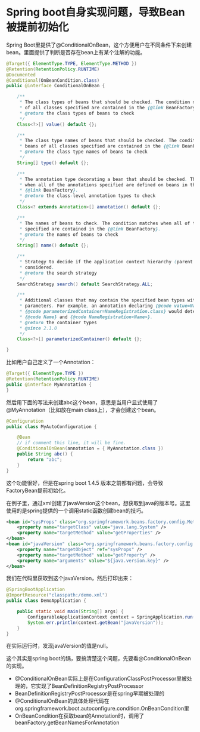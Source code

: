 # **Spring boot自身实现问题，导致Bean被提前初始化**

Spring Boot里提供了@ConditionalOnBean，这个方便用户在不同条件下来创建bean。里面提供了判断是否存在bean上有某个注解的功能。

```java
@Target({ ElementType.TYPE, ElementType.METHOD })
@Retention(RetentionPolicy.RUNTIME)
@Documented
@Conditional(OnBeanCondition.class)
public @interface ConditionalOnBean {

	/**
	 * The class types of beans that should be checked. The condition matches when beans
	 * of all classes specified are contained in the {@link BeanFactory}.
	 * @return the class types of beans to check
	 */
	Class<?>[] value() default {};

	/**
	 * The class type names of beans that should be checked. The condition matches when
	 * beans of all classes specified are contained in the {@link BeanFactory}.
	 * @return the class type names of beans to check
	 */
	String[] type() default {};

	/**
	 * The annotation type decorating a bean that should be checked. The condition matches
	 * when all of the annotations specified are defined on beans in the
	 * {@link BeanFactory}.
	 * @return the class-level annotation types to check
	 */
	Class<? extends Annotation>[] annotation() default {};

	/**
	 * The names of beans to check. The condition matches when all of the bean names
	 * specified are contained in the {@link BeanFactory}.
	 * @return the names of beans to check
	 */
	String[] name() default {};

	/**
	 * Strategy to decide if the application context hierarchy (parent contexts) should be
	 * considered.
	 * @return the search strategy
	 */
	SearchStrategy search() default SearchStrategy.ALL;

	/**
	 * Additional classes that may contain the specified bean types within their generic
	 * parameters. For example, an annotation declaring {@code value=Name.class} and
	 * {@code parameterizedContainer=NameRegistration.class} would detect both
	 * {@code Name} and {@code NameRegistration<Name>}.
	 * @return the container types
	 * @since 2.1.0
	 */
	Class<?>[] parameterizedContainer() default {};

}
```

比如用户自己定义了一个Annotation：

```java
@Target({ ElementType.TYPE })
@Retention(RetentionPolicy.RUNTIME)
public @interface MyAnnotation {
}
```

然后用下面的写法来创建abc这个bean，意思是当用户显式使用了@MyAnnotation（比如放在main class上），才会创建这个bean。

```java
@Configuration
public class MyAutoConfiguration {

	@Bean
	// if comment this line, it will be fine.
	@ConditionalOnBean(annotation = { MyAnnotation.class })
	public String abc() {
		return "abc";
	}
}
```

这个功能很好，但是在spring boot 1.4.5 版本之前都有问题，会导致FactoryBean提前初始化。

在例子里，通过xml创建了javaVersion这个bean，想获取到java的版本号。这里使用的是spring提供的一个调用static函数创建bean的技巧。

```xml
<bean id="sysProps" class="org.springframework.beans.factory.config.MethodInvokingFactoryBean">
	<property name="targetClass" value="java.lang.System" />
	<property name="targetMethod" value="getProperties" />
</bean>
<bean id="javaVersion" class="org.springframework.beans.factory.config.MethodInvokingFactoryBean">
	<property name="targetObject" ref="sysProps" />
	<property name="targetMethod" value="getProperty" />
	<property name="arguments" value="${java.version.key}" />
</bean>
```

我们在代码里获取到这个javaVersion，然后打印出来：

```java
@SpringBootApplication
@ImportResource("classpath:/demo.xml")
public class DemoApplication {

	public static void main(String[] args) {
		ConfigurableApplicationContext context = SpringApplication.run(DemoApplication.class, args);
		System.err.println(context.getBean("javaVersion"));
	}
}
```

在实际运行时，发现javaVersion的值是null。

这个其实是spring boot的锅，要搞清楚这个问题，先要看@ConditionalOnBean的实现。

- @ConditionalOnBean实际上是在ConfigurationClassPostProcessor里被处理的，它实现了BeanDefinitionRegistryPostProcessor
- BeanDefinitionRegistryPostProcessor是在spring早期被处理的
- @ConditionalOnBean的具体处理代码在org.springframework.boot.autoconfigure.condition.OnBeanCondition里
- OnBeanCondition在获取bean的Annotation时，调用了beanFactory.getBeanNamesForAnnotation


